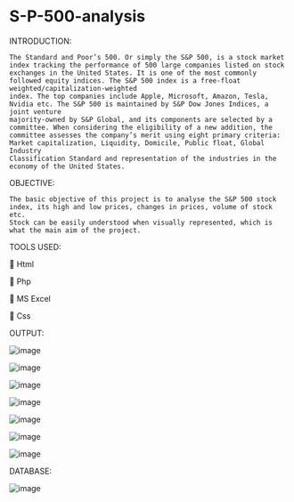 # S-P-500-analysis

INTRODUCTION:

	The Standard and Poor’s 500. Or simply the S&P 500, is a stock market index tracking the performance of 500 large companies listed on stock 
	exchanges in the United States. It is one of the most commonly followed equity indices. The S&P 500 index is a free-float weighted/capitalization-weighted 
	index. The top companies include Apple, Microsoft, Amazon, Tesla, Nvidia etc. The S&P 500 is maintained by S&P Dow Jones Indices, a joint venture 
	majority-owned by S&P Global, and its components are selected by a committee. When considering the eligibility of a new addition, the 
	committee assesses the company’s merit using eight primary criteria: Market capitalization, Liquidity, Domicile, Public float, Global Industry 
	Classification Standard and representation of the industries in the economy of the United States.

OBJECTIVE:

	The basic objective of this project is to analyse the S&P 500 stock index, its high and low prices, changes in prices, volume of stock etc. 
	Stock can be easily understood when visually represented, which is what the main aim of the project. 
  
TOOLS USED:

	Html

	Php

	MS Excel

	Css

OUTPUT:


![image](https://user-images.githubusercontent.com/82211151/212466491-35a3b688-feee-42ee-8852-904e943bbbce.png)

![image](https://user-images.githubusercontent.com/82211151/212466497-3796a9d8-1297-4372-8976-d192fbe76af6.png)

![image](https://user-images.githubusercontent.com/82211151/212466503-5ee35544-a91a-40b5-b648-46e4b46f033f.png)

![image](https://user-images.githubusercontent.com/82211151/212466509-bfb2a13d-02a1-4367-a836-f268cc04ad6f.png)


![image](https://user-images.githubusercontent.com/82211151/212466511-d8843bab-1e8a-4dfb-8f22-88aca9e8ca50.png)

![image](https://user-images.githubusercontent.com/82211151/212466516-0548a169-7e71-47ee-9233-f5fd7365a2de.png)

![image](https://user-images.githubusercontent.com/82211151/212466521-ec0aebe8-6f9c-4e14-9c82-5edd2044a69b.png)

DATABASE:

![image](https://user-images.githubusercontent.com/82211151/212466545-2bcb406b-18aa-45e7-a7ad-821eca6d0a2f.png)


